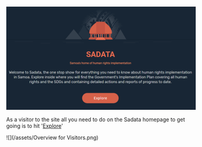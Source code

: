 ![](/assets/Explore.png)

As a visitor to the site all you need to do on the Sadata homepage to get going is to hit '[Explore](https://sadata-production.firebaseapp.com)'

![](/assets/Overview for Visitors.png)

